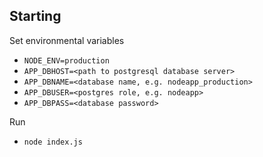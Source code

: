 Starting
--------

Set environmental variables
* `NODE_ENV=production`
* `APP_DBHOST=<path to postgresql database server>`
* `APP_DBNAME=<database name, e.g. nodeapp_production>`
* `APP_DBUSER=<postgres role, e.g. nodeapp>`
* `APP_DBPASS=<database password>`


Run
* `node index.js`